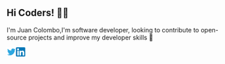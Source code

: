 ## Hi Coders! 👨‍💻 

I'm Juan Colombo,I'm software developer, looking to contribute to open-source projects and improve my developer skills 🚀

<a href="https://twitter.com/Jcolombo15">
  <img align="left" alt="Juan Colombo | Twitter" width="21px" src="assets\twitter.svg" />
</a>     
<a href="https://www.linkedin.com/in/jcolombo/">
  <img align="left" alt="ColomboJuan's Linkedin" width="21px" src="assets\linkedin.png" />
</a>
<div>


